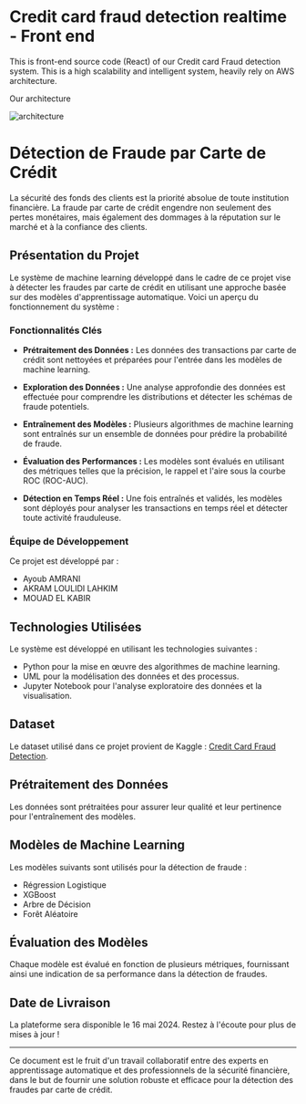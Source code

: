 # Credit card fraud detection realtime - Front end

This is front-end source code (React) of our Credit card Fraud detection system. This is a high scalability and intelligent system, heavily rely on AWS architecture.

Our architecture

![architecture](https://github.com/yurri775/system_detection_fraud_credit_card/assets/129472198/63143732-c0ee-4ef4-82b7-816e602827a2)



# Détection de Fraude par Carte de Crédit

La sécurité des fonds des clients est la priorité absolue de toute institution financière. La fraude par carte de crédit engendre non seulement des pertes monétaires, mais également des dommages à la réputation sur le marché et à la confiance des clients.

## Présentation du Projet

Le système de machine learning développé dans le cadre de ce projet vise à détecter les fraudes par carte de crédit en utilisant une approche basée sur des modèles d'apprentissage automatique. Voici un aperçu du fonctionnement du système :

### Fonctionnalités Clés

- **Prétraitement des Données :** Les données des transactions par carte de crédit sont nettoyées et préparées pour l'entrée dans les modèles de machine learning.
  
- **Exploration des Données :** Une analyse approfondie des données est effectuée pour comprendre les distributions et détecter les schémas de fraude potentiels.

- **Entraînement des Modèles :** Plusieurs algorithmes de machine learning sont entraînés sur un ensemble de données pour prédire la probabilité de fraude.

- **Évaluation des Performances :** Les modèles sont évalués en utilisant des métriques telles que la précision, le rappel et l'aire sous la courbe ROC (ROC-AUC).

- **Détection en Temps Réel :** Une fois entraînés et validés, les modèles sont déployés pour analyser les transactions en temps réel et détecter toute activité frauduleuse.

### Équipe de Développement

Ce projet est développé par :

- Ayoub AMRANI
- AKRAM LOULIDI LAHKIM
- MOUAD EL KABIR

## Technologies Utilisées

Le système est développé en utilisant les technologies suivantes :

- Python pour la mise en œuvre des algorithmes de machine learning.
- UML pour la modélisation des données et des processus.
- Jupyter Notebook pour l'analyse exploratoire des données et la visualisation.

## Dataset

Le dataset utilisé dans ce projet provient de Kaggle : [Credit Card Fraud Detection](https://www.kaggle.com/mlg-ulb/creditcardfraud).

## Prétraitement des Données

Les données sont prétraitées pour assurer leur qualité et leur pertinence pour l'entraînement des modèles.

## Modèles de Machine Learning

Les modèles suivants sont utilisés pour la détection de fraude :

- Régression Logistique
- XGBoost
- Arbre de Décision
- Forêt Aléatoire

## Évaluation des Modèles

Chaque modèle est évalué en fonction de plusieurs métriques, fournissant ainsi une indication de sa performance dans la détection de fraudes.

## Date de Livraison

La plateforme sera disponible le 16 mai 2024. Restez à l'écoute pour plus de mises à jour !

---
Ce document est le fruit d'un travail collaboratif entre des experts en apprentissage automatique et des professionnels de la sécurité financière, dans le but de fournir une solution robuste et efficace pour la détection des fraudes par carte de crédit.

